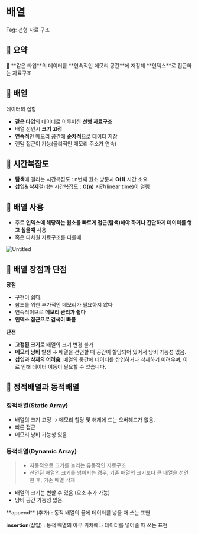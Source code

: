 # 배열


Tag: 선형 자료 구조

## 📖 요약

<aside>
📌 **같은 타입**의 데이터를 **연속적인 메모리 공간**에 저장해 **인덱스**로 접근하는 자료구조

</aside>

## 🐝 배열

데이터의 집합

- **같은 타입**의 데이터로 이루어진 **선형 자료구조**
- 배열 선언시 **크기 고정**
- **연속적**인 메모리 공간에 **순차적**으로 데이터 저장
- 랜덤 접근이 가능(물리적인 메모리 주소가 연속)

## 🐝 시간복잡도

- **탐색**에 걸리는 시간복잡도 :  n번째 원소 방문시 **O(1)** 시간 소요.
- **삽입& 삭제**걸리는 시간복잡도 :  **O(n)** 시간(linear time)이 걸림

## 🐝 배열 사용

- 주로 **인덱스에 해당하는 원소를 빠르게 접근(탐색)해야 하거나 간단하게 데이터를 쌓고 싶을때** 사용
- 혹은 다차원 자료구조를 다룰때

![Untitled](%E1%84%87%E1%85%A2%E1%84%8B%E1%85%A7%E1%86%AF%20b11b622b6a8d4988850cdea806d09aad/Untitled.jpeg)

## 🐝 배열 장점과 단점

**장점**

- 구현이 쉽다.
- 참조를 위한 추가적인 메모리가 필요하지 않다
- 연속적이므로 **메모리 관리가 쉽다**
- **인덱스 접근으로 검색이 빠름**

**단점**

- **고정된 크기**로 배열의 크기 변경 불가
- **메모리 낭비** 발생
→ 배열을 선언할 때 공간이 할당되어 있어서 낭비 가능성 있음.
- **삽입과 삭제의 어려움:** 배열의 중간에 데이터를 삽입하거나 삭제하기 어려우며, 이로 인해 데이터 이동이 필요할 수 있습니다.

## 🐝 정적배열과 동적배열

### 정적배열(Static Array)

- 배열의 크기 고정
→ 메모리 할당 및 해제에 드는 오버헤드가 없음.
- 빠른 접근
- 메모리 낭비 가능성 있음

### 동적배열(Dynamic Array)

> - 자동적으로 크기를 늘리는 유동적인 자료구조
>- 선언된 배열의 크기를 넘어서는 경우, 기존 배열의 크기보다 큰 배열을 선언한 후, 기존 배열 삭제
> 
- 배열의 크기는 변할 수 있음 (요소 추가 가능)
- 낭비 공간 가능성 있음.

<aside>
**append** (추가) : 동적 배열의 끝에 데이터를 넣을 때 쓰는 표현

**insertion**(삽입) : 동적 배열의 아무 위치에나 데이터를 넣어줄 때 쓰는 표현

</aside>